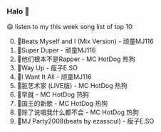 

### Halo 👋

😄 listen to my this week song list of top 10:

0. 🌈Beats Myself and I (Mix Version) - 顽童MJ116
1. 🌈Super Duper - 顽童MJ116
2. 🌈他们根本不是Rapper - MC HotDog 热狗
3. 🌈Way Up - 瘦子E.SO
4. 🌈I Want It All - 顽童MJ116
5. 🌈脏艺术家 (LIVE版) - MC HotDog 热狗
6. 🌈早就 - MC HotDog 热狗
7. 🌈国王的新歌 - MC HotDog 热狗
8. 🌈除了说唱我什么都不会 - MC HotDog 热狗
9. 🌈MJ Party2008(beats by ezasscul) - 瘦子E.SO

